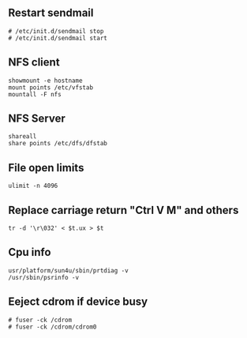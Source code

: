 ## Restart sendmail
    # /etc/init.d/sendmail stop
    # /etc/init.d/sendmail start

## NFS client
    showmount -e hostname
    mount points /etc/vfstab
    mountall -F nfs

## NFS Server
    shareall
    share points /etc/dfs/dfstab

## File open limits
    ulimit -n 4096

## Replace carriage return "Ctrl V M" and others
    tr -d '\r\032' < $t.ux > $t

## Cpu info
    usr/platform/sun4u/sbin/prtdiag -v
    /usr/sbin/psrinfo -v

## Eeject cdrom if device busy
    # fuser -ck /cdrom 
    # fuser -ck /cdrom/cdrom0